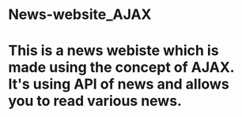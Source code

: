 # News-website_AJAX
# This is a news webiste which is made using the concept of AJAX. It's using API of news and allows you to read various news.

